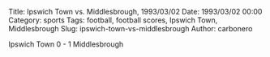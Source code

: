 Title: Ipswich Town vs. Middlesbrough, 1993/03/02
Date: 1993/03/02 00:00
Category: sports
Tags: football, football scores, Ipswich Town, Middlesbrough
Slug: ipswich-town-vs-middlesbrough
Author: carbonero


Ipswich Town 0 - 1 Middlesbrough
